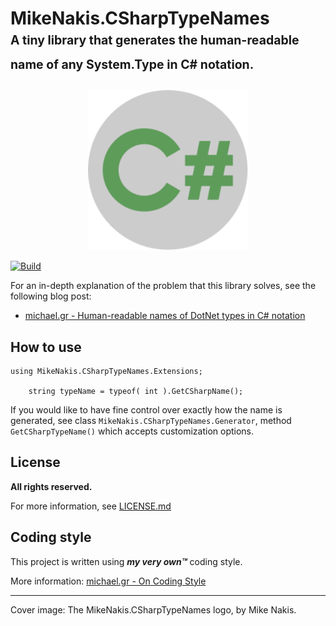 # MikeNakis.CSharpTypeNames<br/><sub><sup>A tiny library that generates the human-readable name of any System.Type in C# notation.</sup></sub>

<p align="center">
  <img title="MikeNakis.CSharpTypeNames Logo" src="MikeNakis.CSharpTypeNames-Logo.svg" width="256" />
</p>

[![Build](https://github.com/mikenakis/MikeNakis.CSharpTypeNames/actions/workflows/CSharpTypeNames-github-workflow.yml/badge.svg)](https://github.com/mikenakis/MikeNakis.CSharpTypeNames/actions/workflows/CSharpTypeNames-github-workflow.yml)

For an in-depth explanation of the problem that this library solves, see the following blog post:

 - [michael.gr - Human-readable names of DotNet types in C# notation](https://blog.michael.gr/2025/05/human-readable-names-of-dotnet-types-in.html)

## How to use

    using MikeNakis.CSharpTypeNames.Extensions;

	    string typeName = typeof( int ).GetCSharpName();

If you would like to have fine control over exactly how the name is generated, see class 
`MikeNakis.CSharpTypeNames.Generator`, method `GetCSharpTypeName()` which accepts customization options.

## License

**All rights reserved.**

For more information, see [LICENSE.md](LICENSE.md)

## Coding style

This project is written using _**my very own™**_ coding style.

More information: [michael.gr - On Coding Style](https://blog.michael.gr/2018/04/on-coding-style.html)

----------------------
Cover image: The MikeNakis.CSharpTypeNames logo, by Mike Nakis.
